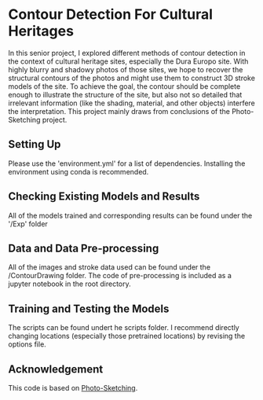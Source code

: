 # Contour Detection For Cultural Heritages
In this senior project, I explored different methods of contour detection in the context of cultural heritage sites, especially the Dura Europo site. With highly blurry and shadowy photos of those sites, we hope to recover the structural contours of the photos and might use them to construct 3D stroke models of the site. To achieve the goal, the contour should be complete enough to illustrate the structure of the site, but also not so detailed that irrelevant information (like the shading, material, and other objects) interfere the interpretation. This project mainly draws from conclusions of the Photo-Sketching project. 

## Setting Up
Please use the 'environment.yml' for a list of dependencies. Installing the environment using conda is recommended. 

## Checking Existing Models and Results
All of the models trained and corresponding results can be found under the '/Exp' folder

## Data and Data Pre-processing
All of the images and stroke data used can be found under the /ContourDrawing folder. The code of pre-processing is included as a jupyter notebook in the root directory. 

## Training and Testing the Models
The scripts can be found undert he scripts folder. I recommend directly changing locations (especially those pretrained locations) by revising the options file. 

## Acknowledgement
This code is based on [Photo-Sketching](https://github.com/mtli/PhotoSketch).
